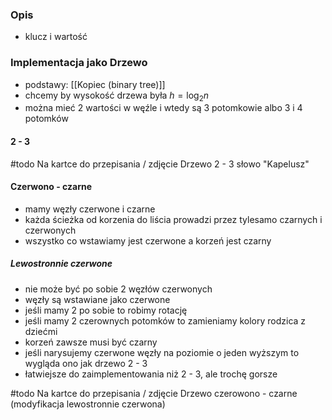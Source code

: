 ### Opis
- klucz i wartość


### Implementacja jako Drzewo
- podstawy: [[Kopiec (binary tree)]]
- chcemy by wysokość drzewa była $h=\log_2{n}$
- można mieć 2 wartości w węźle i wtedy są 3 potomkowie albo 3 i 4 potomków

#### 2 - 3
#todo Na kartce do przepisania / zdjęcie
Drzewo 2 - 3 słowo "Kapelusz"

#### Czerwono - czarne
- mamy węzły czerwone i czarne
- każda ścieżka od korzenia do liścia prowadzi przez tylesamo czarnych i czerwonych
- wszystko co wstawiamy jest czerwone a korzeń jest czarny

##### Lewostronnie czerwone
- nie może być po sobie 2 węzłów czerwonych
- węzły są wstawiane jako czerwone
- jeśli mamy 2 po sobie to robimy rotację
- jeśli mamy 2 czerownych potomków to zamieniamy kolory rodzica z dziećmi
- korzeń zawsze musi być czarny
- jeśli narysujemy czerwone węzły na poziomie o jeden wyższym to wygląda ono jak drzewo 2 - 3
- łatwiejsze do zaimplementowania niż 2 - 3, ale trochę gorsze

#todo Na kartce do przepisania / zdjęcie
Drzewo czerowono - czarne (modyfikacja lewostronnie czerwona)
